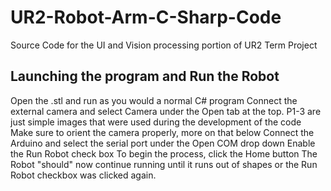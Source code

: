 # UR2-Robot-Arm-C-Sharp-Code
Source Code for the UI and Vision processing portion of UR2 Term Project

Launching the program and Run the Robot
----
Open the .stl and run as you would a normal C# program
Connect the external camera and select Camera under the Open tab at the top.
  P1-3 are just simple images that were used during the development of the code
  Make sure to orient the camera properly, more on that below
Connect the Arduino and select the serial port under the Open COM drop down
Enable the Run Robot check box
To begin the process, click the Home button
The Robot "should" now continue running until it runs out of shapes or the Run Robot checkbox was clicked again.
